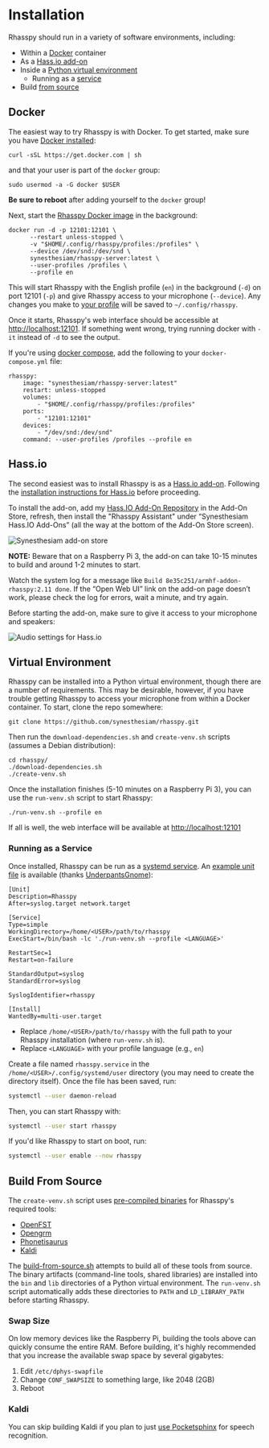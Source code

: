 # Installation

Rhasspy should run in a variety of software environments, including:

* Within a [Docker](#docker) container
* As a [Hass.io add-on](#hassio)
* Inside a [Python virtual environment](#virtual-environment)
    * Running as a [service](#running-as-a-service)
* Build [from source](#build-from-source)

## Docker

The easiest way to try Rhasspy is with Docker. To get started, make sure you have [Docker installed](https://docs.docker.com/install/):

    curl -sSL https://get.docker.com | sh

and that your user is part of the `docker` group:

    sudo usermod -a -G docker $USER

**Be sure to reboot** after adding yourself to the `docker` group!

Next, start the [Rhasspy Docker image](https://hub.docker.com/r/synesthesiam/rhasspy-server) in the background:

    docker run -d -p 12101:12101 \
          --restart unless-stopped \
          -v "$HOME/.config/rhasspy/profiles:/profiles" \
          --device /dev/snd:/dev/snd \
          synesthesiam/rhasspy-server:latest \
          --user-profiles /profiles \
          --profile en

This will start Rhasspy with the English profile (`en`) in the background (`-d`) on port 12101 (`-p`) and give Rhasspy access to your microphone (`--device`). Any changes you make to [your profile](profiles.md) will be saved to `~/.config/rhasspy`.

Once it starts, Rhasspy's web interface should be accessible at [http://localhost:12101](http://localhost:12101). If something went wrong, trying running docker with `-it` instead of `-d` to see the output.

If you're using [docker compose](https://docs.docker.com/compose/), add the following to your `docker-compose.yml` file:

    rhasspy:
        image: "synesthesiam/rhasspy-server:latest"
        restart: unless-stopped
        volumes:
            - "$HOME/.config/rhasspy/profiles:/profiles"
        ports:
            - "12101:12101"
        devices:
            - "/dev/snd:/dev/snd"
        command: --user-profiles /profiles --profile en

## Hass.io

The second easiest was to install Rhasspy is as a [Hass.io add-on](https://www.home-assistant.io/addons/). Following the [installation instructions for Hass.io](https://www.home-assistant.io/hassio/installation/) before proceeding.

To install the add-on, add my [Hass.IO Add-On Repository](https://github.com/synesthesiam/hassio-addons) in the Add-On Store, refresh, then install the "Rhasspy Assistant" under “Synesthesiam Hass.IO Add-Ons” (all the way at the bottom of the Add-On Store screen).

![Synesthesiam add-on store](img/hass-io-store.png)

**NOTE:** Beware that on a Raspberry Pi 3, the add-on can take 10-15 minutes to build and around 1-2 minutes to start.

Watch the system log for a message like `Build 8e35c251/armhf-addon-rhasspy:2.11 done`. If the “Open Web UI” link on the add-on page doesn’t work, please check the log for errors, wait a minute, and try again.

Before starting the add-on, make sure to give it access to your microphone and speakers:

![Audio settings for Hass.io](img/hass-io-audio.png)

## Virtual Environment

Rhasspy can be installed into a Python virtual environment, though there are a number of requirements. This may be desirable, however, if you have trouble getting Rhasspy to access your microphone from within a Docker container. To start, clone the repo somewhere:

    git clone https://github.com/synesthesiam/rhasspy.git

Then run the `download-dependencies.sh` and `create-venv.sh` scripts (assumes a Debian distribution):

    cd rhasspy/
    ./download-dependencies.sh
    ./create-venv.sh

Once the installation finishes (5-10 minutes on a Raspberry Pi 3), you can use the `run-venv.sh` script to start Rhasspy:

    ./run-venv.sh --profile en

If all is well, the web interface will be available at [http://localhost:12101](http://localhost:12101)

### Running as a Service

Once installed, Rhasspy can be run as a [systemd service](https://systemd.io/). An [example unit file](https://github.com/synesthesiam/rhasspy/blob/master/etc/rhasspy.service) is available (thanks [UnderpantsGnome](https://github.com/UnderpantsGnome)):

```
[Unit]
Description=Rhasspy
After=syslog.target network.target

[Service]
Type=simple
WorkingDirectory=/home/<USER>/path/to/rhasspy
ExecStart=/bin/bash -lc './run-venv.sh --profile <LANGUAGE>'

RestartSec=1
Restart=on-failure

StandardOutput=syslog
StandardError=syslog

SyslogIdentifier=rhasspy

[Install]
WantedBy=multi-user.target
```

* Replace `/home/<USER>/path/to/rhasspy` with the full path to your Rhasspy installation (where `run-venv.sh` is).
* Replace `<LANGUAGE>` with your profile language (e.g., `en`)

Create a file named `rhasspy.service` in the `/home/<USER>/.config/systemd/user` directory (you may need to create the directory itself). Once the file has been saved, run:

```bash
systemctl --user daemon-reload
```

Then, you can start Rhasspy with:

```bash
systemctl --user start rhasspy
```

If you'd like Rhasspy to start on boot, run:

```bash
systemctl --user enable --now rhasspy
```

## Build From Source

The `create-venv.sh` script uses [pre-compiled binaries](https://github.com/synesthesiam/rhasspy/releases/tag/v2.0) for Rhasspy's required tools:

* [OpenFST](https://www.openfst.org)
* [Opengrm](http://www.opengrm.org/twiki/bin/view/GRM/NGramLibrary)
* [Phonetisaurus](https://github.com/AdolfVonKleist/Phonetisaurus)
* [Kaldi](https://kaldi-asr.org)

The [build-from-source.sh](https://github.com/synesthesiam/rhasspy/blob/master/build-from-source.sh) attempts to build all of these tools from source. The binary artifacts (command-line tools, shared libraries) are installed into the `bin` and `lib` directories of a Python virtual environment. The `run-venv.sh` script automatically adds these directories to `PATH` and `LD_LIBRARY_PATH` before starting Rhasspy.

### Swap Size

On low memory devices like the Raspberry Pi, building the tools above can quickly consume the entire RAM. Before building, it's highly recommended that you increase the available swap space by several gigabytes:

1. Edit `/etc/dphys-swapfile`
2. Change `CONF_SWAPSIZE` to something large, like 2048 (2GB)
3. Reboot

### Kaldi

You can skip building Kaldi if you plan to just [use Pocketsphinx](speech-to-text.md#pocketsphinx) for speech recognition.


